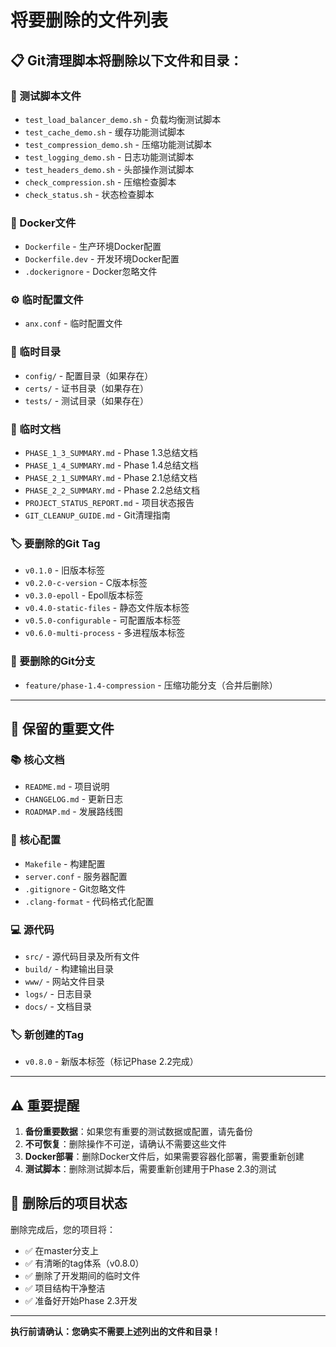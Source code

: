 # 将要删除的文件列表

## 📋 Git清理脚本将删除以下文件和目录：

### 🧪 测试脚本文件
- `test_load_balancer_demo.sh` - 负载均衡测试脚本
- `test_cache_demo.sh` - 缓存功能测试脚本
- `test_compression_demo.sh` - 压缩功能测试脚本
- `test_logging_demo.sh` - 日志功能测试脚本
- `test_headers_demo.sh` - 头部操作测试脚本
- `check_compression.sh` - 压缩检查脚本
- `check_status.sh` - 状态检查脚本

### 🐳 Docker文件
- `Dockerfile` - 生产环境Docker配置
- `Dockerfile.dev` - 开发环境Docker配置
- `.dockerignore` - Docker忽略文件

### ⚙️ 临时配置文件
- `anx.conf` - 临时配置文件

### 📁 临时目录
- `config/` - 配置目录（如果存在）
- `certs/` - 证书目录（如果存在）
- `tests/` - 测试目录（如果存在）

### 📄 临时文档
- `PHASE_1_3_SUMMARY.md` - Phase 1.3总结文档
- `PHASE_1_4_SUMMARY.md` - Phase 1.4总结文档
- `PHASE_2_1_SUMMARY.md` - Phase 2.1总结文档
- `PHASE_2_2_SUMMARY.md` - Phase 2.2总结文档
- `PROJECT_STATUS_REPORT.md` - 项目状态报告
- `GIT_CLEANUP_GUIDE.md` - Git清理指南

### 🏷️ 要删除的Git Tag
- `v0.1.0` - 旧版本标签
- `v0.2.0-c-version` - C版本标签
- `v0.3.0-epoll` - Epoll版本标签
- `v0.4.0-static-files` - 静态文件版本标签
- `v0.5.0-configurable` - 可配置版本标签
- `v0.6.0-multi-process` - 多进程版本标签

### 🌿 要删除的Git分支
- `feature/phase-1.4-compression` - 压缩功能分支（合并后删除）

---

## 📌 保留的重要文件

### 📚 核心文档
- `README.md` - 项目说明
- `CHANGELOG.md` - 更新日志
- `ROADMAP.md` - 发展路线图

### 🔧 核心配置
- `Makefile` - 构建配置
- `server.conf` - 服务器配置
- `.gitignore` - Git忽略文件
- `.clang-format` - 代码格式化配置

### 💻 源代码
- `src/` - 源代码目录及所有文件
- `build/` - 构建输出目录
- `www/` - 网站文件目录
- `logs/` - 日志目录
- `docs/` - 文档目录

### 🏷️ 新创建的Tag
- `v0.8.0` - 新版本标签（标记Phase 2.2完成）

---

## ⚠️ 重要提醒

1. **备份重要数据**：如果您有重要的测试数据或配置，请先备份
2. **不可恢复**：删除操作不可逆，请确认不需要这些文件
3. **Docker部署**：删除Docker文件后，如果需要容器化部署，需要重新创建
4. **测试脚本**：删除测试脚本后，需要重新创建用于Phase 2.3的测试

## 🎯 删除后的项目状态

删除完成后，您的项目将：
- ✅ 在master分支上
- ✅ 有清晰的tag体系（v0.8.0）
- ✅ 删除了开发期间的临时文件
- ✅ 项目结构干净整洁
- ✅ 准备好开始Phase 2.3开发

---

**执行前请确认：您确实不需要上述列出的文件和目录！** 